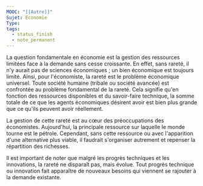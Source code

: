 ```yaml
---
MOOC: "[[Autre]]"
Sujet: Economie
Type: 
tags:
  - status_finish
  - note_permanent
---
```

La question fondamentale en économie est la gestion des ressources limitées face à la demande sans cesse croissante. En effet, sans rareté, il n'y aurait pas de sciences économiques ; un bien économique est toujours limité. Ainsi, pour l'économiste, la rareté est le problème économique universel. Toute société humaine (tribale ou société avancée) est confrontée au problème fondamental de la rareté. Cela signifie qu'en fonction des ressources disponibles et du savoir-faire technique, la somme totale de ce que les agents économiques désirent avoir est bien plus grande que ce qu'ils peuvent avoir réellement.

La gestion de cette rareté est au cœur des préoccupations des économistes. Aujourd'hui, la principale ressource sur laquelle le monde tourne est le pétrole. Cependant, sans cette ressource ou avec l'apparition d'une alternative plus viable, il faudrait s'organiser autrement et repenser la répartition des richesses.

Il est important de noter que malgré les progrès techniques et les innovations, la rareté ne disparaît pas, mais évolue. Tout progrès technique ou innovation fait apparaître de nouveaux besoins qui viennent se rajouter à la demande existante.